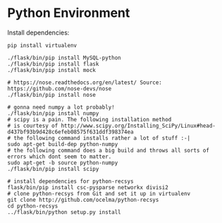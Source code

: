 # Python Environment


Install dependencies:

    pip install virtualenv
    
    ./flask/bin/pip install MySQL-python
    ./flask/bin/pip install flask
    ./flask/bin/pip install mock

    # https://nose.readthedocs.org/en/latest/ Source: https://github.com/nose-devs/nose
    ./flask/bin/pip install nose

    # gonna need numpy a lot probably!
    ./flask/bin/pip install numpy
    # scipy is a pain. The following installation method
    # is courtesy of http://www.scipy.org/Installing_SciPy/Linux#head-d437bf93b9d428c6efeb08575f631ddf398374ea
    # the following command installs rather a lot of stuff :-|
    sudo apt-get build-dep python-numpy 
    # the following command does a big build and throws all sorts of errors which dont seem to matter.
    sudo apt-get -b source python-numpy 
    ./flask/bin/pip install scipy 

    # install dependencies for python-recsys
    flask/bin/pip install csc-pysparse networkx divisi2
    # clone python-recsys from Git and set it up in virtualenv
    git clone http://github.com/ocelma/python-recsys
    cd python-recsys
    ../flask/bin/python setup.py install

